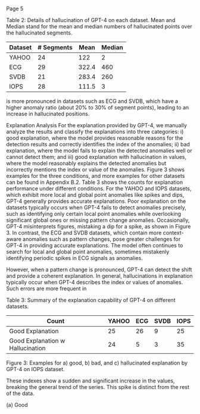 Page 5

Table 2: Details of hallucination of GPT-4 on each dataset. Mean and Median stand for the mean and median numbers of hallucinated points over the hallucinated segments.

| Dataset   |   # Segments |   Mean |   Median |
|-----------|--------------|--------|----------|
| YAHOO     |           24 |  122   |        2 |
| ECG       |           29 |  322.4 |      460 |
| SVDB      |           21 |  283.4 |      260 |
| IOPS      |           28 |  111.5 |        3 |

is more pronounced in datasets such as ECG and SVDB, which have a higher anomaly ratio (about 20% to 30% of segment points), leading to an increase in hallucinated positions.

Explanation Analysis For the explanation provided by GPT-4, we manually analyze the results and classify the explanations into three categories: i) good explanation, where the model provides reasonable reasons for the detection results and correctly identifies the index of the anomalies; ii) bad explanation, where the model fails to explain the detected anomalies well or cannot detect them; and iii) good explanation with hallucination in values, where the model reasonably explains the detected anomalies but incorrectly mentions the index or value of the anomalies. Figure 3 shows examples for the three conditions, and more examples for other datasets can be found in Appendix B.2. Table 3 shows the counts for explanation performance under different conditions. For the YAHOO and IOPS datasets, which exhibit more local and global point anomalies like spikes and dips, GPT-4 generally provides accurate explanations. Poor explanation on the datasets typically occurs when GPT-4 fails to detect anomalies precisely, such as identifying only certain local point anomalies while overlooking significant global ones or missing pattern change anomalies. Occasionally, GPT-4 misinterprets figures, mistaking a dip for a spike, as shown in Figure 3. In contrast, the ECG and SVDB datasets, which contain more context-aware anomalies such as pattern changes, pose greater challenges for GPT-4 in providing accurate explanations. The model often continues to search for local and global point anomalies, sometimes mistakenly identifying periodic spikes in ECG signals as anomalies.

However, when a pattern change is pronounced, GPT-4 can detect the shift and provide a coherent explanation. In general, hallucinations in explanation typically occur when GPT-4 describes the index or values of anomalies. Such errors are more frequent in

Table 3: Summary of the explanation capability of GPT-4 on different datasets.

| Count                            |   YAHOO |   ECG |   SVDB |   IOPS |
|----------------------------------|---------|-------|--------|--------|
| Good Explanation                 |      25 |    26 |      9 |     25 |
| Good Explanation w Hallucination |      24 |     5 |      3 |     35 |

Figure 3: Examples for a) good, b) bad, and c) hallucinated explanation by GPT-4 on IOPS dataset.

<!-- image -->

These indexes show a sudden and significant increase in the values, breaking the general trend of the series. This spike is distinct from the rest of the data.

<!-- image -->

(a) Good